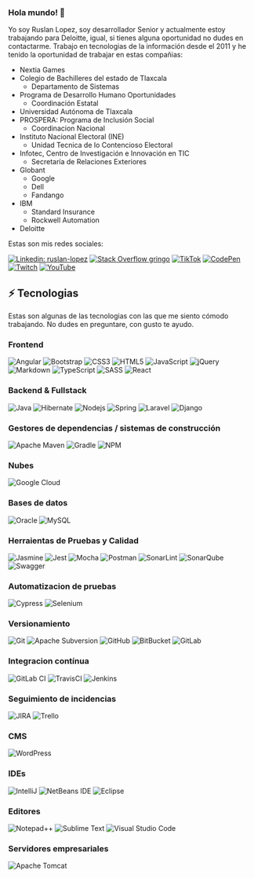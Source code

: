 ### Hola mundo! 🤖

Yo soy Ruslan Lopez, soy desarrollador Senior y actualmente estoy trabajando para Deloitte, igual, si tienes alguna oportunidad no dudes en contactarme.
Trabajo en tecnologias de la información desde el 2011 y he tenido la oportunidad de trabajar en estas compañias:

* Nextia Games
* Colegio de Bachilleres del estado de Tlaxcala
  * Departamento de Sistemas
* Programa de Desarrollo Humano Oportunidades
  * Coordinación Estatal
* Universidad Autónoma de Tlaxcala
* PROSPERA: Programa de Inclusión Social
  * Coordinacion Nacional
* Instituto Nacional Electoral (INE)
  * Unidad Tecnica de lo Contencioso Electoral
* Infotec, Centro de Investigación e Innovación en TIC
  * Secretaría de Relaciones Exteriores
* Globant
  * Google
  * Dell
  * Fandango
* IBM
  * Standard Insurance
  * Rockwell Automation
* Deloitte

Estas son mis redes sociales:

[![Linkedin: ruslan-lopez](https://img.shields.io/badge/-Linkedin-blue?style=badge&logo=Linkedin&logoColor=white&link=https://www.linkedin.com/in/ruslan-lopez/)](https://www.linkedin.com/in/ruslan-lopez/)
[![Stack Overflow gringo](https://img.shields.io/badge/-Stackoverflow-FE7A16?style=badge&logo=stack-overflow&logoColor=white&link=https://stackoverflow.com/users/6999690/ruslan-l%c3%b3pez)](https://stackoverflow.com/users/6999690/ruslan-l%c3%b3pez)
[![TikTok](https://img.shields.io/badge/TikTok-%23000000.svg?style=badge&logo=TikTok&logoColor=white&link=https://www.tiktok.com/@hombre_de_java)](https://www.tiktok.com/@hombre_de_java)
[![CodePen](https://img.shields.io/badge/Codepen-000000?style=badge&logo=codepen&logoColor=white&link=https://codepen.io/javatlacati)](https://codepen.io/javatlacati)
[![Twitch](https://img.shields.io/badge/Twitch-%239146FF.svg?style=badge&logo=Twitch&logoColor=white)](https://www.twitch.tv/hombredejava)
[![YouTube](https://img.shields.io/badge/YouTube-%23FF0000.svg?style=badge&logo=YouTube&logoColor=white)](https://www.youtube.com/@HombreDeJava)

## ⚡ Tecnologias

Estas son algunas de las tecnologias con las que me siento cómodo trabajando. No dudes en preguntare, con gusto te ayudo.

### Frontend

![Angular](https://img.shields.io/badge/-Angular-DD0031?style=badge&logo=angular)
![Bootstrap](https://img.shields.io/badge/-Bootstrap-563D7C?style=badge&logo=bootstrap)
![CSS3](https://img.shields.io/badge/css3-%231572B6.svg?style=badge&logo=css3&logoColor=white)
![HTML5](https://img.shields.io/badge/-HTML5-E34F26?style=badge&logo=html5&logoColor=white)
![JavaScript](https://img.shields.io/badge/-JavaScript-black?style=badge&logo=javascript)
![jQuery](https://img.shields.io/badge/jquery-%230769AD.svg?style=badge&logo=jquery&logoColor=white)
![Markdown](https://img.shields.io/badge/markdown-%23000000.svg?style=badge&logo=markdown&logoColor=white)
![TypeScript](https://img.shields.io/badge/-TypeScript-007ACC?style=badge&logo=typescript&logoColor=white)
![SASS](https://img.shields.io/badge/SASS-hotpink.svg?style=badge&logo=SASS&logoColor=white)
![React](https://img.shields.io/badge/react-%2320232a.svg?style=for-the-badge&logo=react&logoColor=%2361DAFB)

### Backend & Fullstack

![Java](https://img.shields.io/badge/java-%23ED8B00.svg?style=badge&logo=openjdk&logoColor=white)
![Hibernate](https://img.shields.io/badge/Hibernate-59666C?style=badge&logo=Hibernate&logoColor=white)
![Nodejs](https://img.shields.io/badge/-Nodejs-339933?style=badge&logo=Node.js&logoColor=white)
![Spring](https://img.shields.io/badge/-Spring-6DB33F?style=badge&logo=spring&logoColor=white)
![Laravel](https://img.shields.io/badge/laravel-%23FF2D20.svg?style=for-the-badge&logo=laravel&logoColor=white)
![Django](https://img.shields.io/badge/django-%23092E20.svg?style=for-the-badge&logo=django&logoColor=white)

### Gestores de dependencias / sistemas de construcción

![Apache Maven](https://img.shields.io/badge/Apache%20Maven-C71A36?style=badge&logo=Apache%20Maven&logoColor=white)
![Gradle](https://img.shields.io/badge/Gradle-02303A.svg?style=badge&logo=Gradle&logoColor=white)
![NPM](https://img.shields.io/badge/NPM-%23CB3837.svg?style=badge&logo=npm&logoColor=white)


### Nubes

![Google Cloud](https://img.shields.io/badge/Google%20Cloud-4285F4?style=badge&logo=google-cloud&logoColor=white)

### Bases de datos
![Oracle](https://img.shields.io/badge/Oracle-F80000?style=badge&logo=oracle&logoColor=white)
![MySQL](https://img.shields.io/badge/mysql-%2300f.svg?style=badge&logo=mysql&logoColor=white)

### Herraientas de Pruebas y Calidad

![Jasmine](https://img.shields.io/badge/-Jasmine-%238A4182?style=badge&logo=Jasmine&logoColor=white)
![Jest](https://img.shields.io/badge/-jest-%23C21325?style=badge&logo=jest&logoColor=white)
![Mocha](https://img.shields.io/badge/-mocha-%238D6748?style=badge&logo=mocha&logoColor=white)
![Postman](https://img.shields.io/badge/Postman-FF6C37?style=badge&logo=postman&logoColor=white)
![SonarLint](https://img.shields.io/badge/SonarLint-CB2029?style=badge&logo=SONARLINT&logoColor=white)
![SonarQube](https://img.shields.io/badge/SonarQube-black?style=badge&logo=sonarqube&logoColor=4E9BCD)
![Swagger](https://img.shields.io/badge/-Swagger-%23Clojure?style=badge&logo=swagger&logoColor=white)

### Automatizacion de pruebas
![Cypress](https://img.shields.io/badge/-cypress-%23E5E5E5?style=badge&logo=cypress&logoColor=058a5e)
![Selenium](https://img.shields.io/badge/-selenium-%43B02A?style=badge&logo=selenium&logoColor=white)

### Versionamiento

![Git](https://img.shields.io/badge/-Git-black?style=badge&logo=git)
![Apache Subversion](https://img.shields.io/badge/subversion-%23809CC9.svg?style=badge&logo=subversion&logoColor=white)
![GitHub](https://img.shields.io/badge/-GitHub-181717?style=badge&logo=github)
![BitBucket](https://img.shields.io/badge/-BitBucket-darkblue?style=badge&logo=bitbucket)
![GitLab](https://img.shields.io/badge/gitlab-%23181717.svg?style=badge&logo=gitlab&logoColor=white)

### Integracion contínua

![GitLab CI](https://img.shields.io/badge/gitlab%20ci-%23181717.svg?style=badge&logo=gitlab&logoColor=white)
![TravisCI](https://img.shields.io/badge/travis%20ci-%232B2F33.svg?style=badge&logo=travis&logoColor=white)
![Jenkins](https://img.shields.io/badge/jenkins-%232C5263.svg?style=badge&logo=jenkins&logoColor=white)

### Seguimiento de incidencias

![JIRA](https://img.shields.io/badge/-JIRA-0052CC?style=badge&logo=jira)
![Trello](https://img.shields.io/badge/Trello-%23026AA7.svg?style=badge&logo=Trello&logoColor=white)

### CMS

![WordPress](https://img.shields.io/badge/WordPress-%23117AC9.svg?style=badge&logo=WordPress&logoColor=white)

### IDEs

![IntelliJ](https://img.shields.io/badge/-IntelliJ%20IDEA-black?style=badge&logo=intellij-idea&logoColor=white)
![NetBeans IDE](https://img.shields.io/badge/NetBeansIDE-1B6AC6.svg?style=badge&logo=apache-netbeans-ide&logoColor=white)
![Eclipse](https://img.shields.io/badge/Eclipse-FE7A16.svg?style=badge&logo=Eclipse&logoColor=white)

### Editores

![Notepad++](https://img.shields.io/badge/Notepad++-90E59A.svg?style=badge&logo=notepad%2b%2b&logoColor=black)
![Sublime Text](https://img.shields.io/badge/sublime_text-%23575757.svg?style=badge&logo=sublime-text&logoColor=important)
![Visual Studio Code](https://img.shields.io/badge/Visual%20Studio%20Code-0078d7.svg?style=badge&logo=visual-studio-code&logoColor=white)

### Servidores empresariales

![Apache Tomcat](https://img.shields.io/badge/apache%20tomcat-%23F8DC75.svg?style=badge&logo=apache-tomcat&logoColor=black)

[//]: # (### Aplicaciones que he creado)

[//]: # ()
[//]: # (![Play Store]&#40;https://img.shields.io/badge/Google_Play-414141?style=for-the-badge&logo=google-play&logoColor=white&#41;)

<!--
**javatlacati/javatlacati** is a ✨ _special_ ✨ repository because its `README.md` (this file) appears on your GitHub profile.

Here are some ideas to get you started:

- 🔭 I’m currently working on ...
- 🌱 I’m currently learning ...
- 👯 I’m looking to collaborate on ...
- 🤔 I’m looking for help with ...
- 💬 Ask me about ...
- 📫 How to reach me: ...
- 😄 Pronouns: ...
- ⚡ Fun fact: ...
-->
